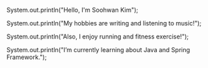 System.out.println("Hello, I'm Soohwan Kim");

System.out.println("My hobbies are writing and listening to music!");

System.out.println("Also, I enjoy running and fitness exercise!");

System.out.println("I’m currently learning about Java and Spring Framework.");


<!---
Su-hwanKim/Su-hwanKim is a ✨ special ✨ repository because its `README.md` (this file) appears on your GitHub profile.
You can click the Preview link to take a look at your changes.
--->
